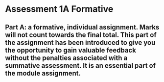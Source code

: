 # Assessment 1A Formative

## Part A: a formative, individual assignment. Marks will not count towards the final total. This part of the assignment has been introduced to give you the opportunity to gain valuable feedback without the penalties associated with a summative assessment. It is an essential part of the module assignment.
